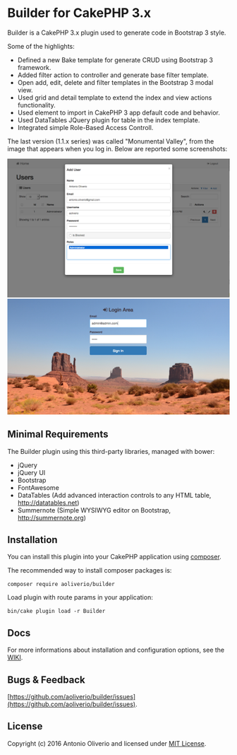 # Builder for CakePHP 3.x

Builder is a CakePHP 3.x plugin used to generate code in Bootstrap 3 style. 

Some of the highlights:

- Defined a new Bake template for generate CRUD using Bootstrap 3 framework.
- Added filter action to controller and generate base filter template.
- Open add, edit, delete and filter templates in the Bootstrap 3 modal view.
- Used grid and detail template to extend the index and view actions functionality.
- Used element to import in CakePHP 3 app default code and behavior.
- Used DataTables JQuery plugin for table in the index template.
- Integrated simple Role-Based Access Controll.

The last version (1.1.x series) was called "Monumental Valley", from the image that appears when you log in. Below are reported some screenshots:

![builder-form-template](https://raw.githubusercontent.com/aoliverio/builder/master/docs/images/form-template-screenshot.png)
![builder-login-area](https://raw.githubusercontent.com/aoliverio/builder/master/docs/images/login-area-screenshot.png)

## Minimal Requirements

The Builder plugin using this third-party libraries, managed with bower:

- jQuery
- jQuery UI
- Bootstrap
- FontAwesome
- DataTables (Add advanced interaction controls to any HTML table, http://datatables.net)
- Summernote (Simple WYSIWYG editor on Bootstrap, http://summernote.org)

## Installation

You can install this plugin into your CakePHP application using [composer](http://getcomposer.org).

The recommended way to install composer packages is:
```
composer require aoliverio/builder
```

Load plugin with route params in your application:
```
bin/cake plugin load -r Builder
```

## Docs

For more informations about installation and configuration options, see the [WIKI](https://github.com/aoliverio/builder/wiki).

## Bugs & Feedback

[https://github.com/aoliverio/builder/issues](https://github.com/aoliverio/builder/issues).

## License

Copyright (c) 2016 Antonio Oliverio and licensed under [MIT License](http://opensource.org/licenses/mit-license.php).
